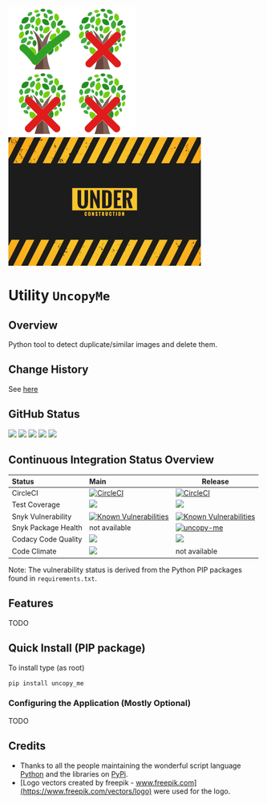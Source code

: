 ![UncopyMeLogo](doc/uncopy-logo-256x256.png) ![UnderConstruction](doc/under-construction.jpg)

# Utility `UncopyMe`

## Overview

Python tool to detect duplicate/similar images and delete them.

## Change History

See [here](CHANGES.md)

## GitHub Status

<A HREF="https://github.com/marcus67/uncopy_me">
<IMG SRC="https://img.shields.io/github/forks/marcus67/uncopy_me.svg?label=forks"></A> 
<A HREF="https://github.com/marcus67/uncopy_me/stargazers">
<IMG SRC="https://img.shields.io/github/stars/marcus67/uncopy_me.svg?label=stars"></A> 
<A HREF="https://github.com/marcus67/uncopy_me/watchers">
<IMG SRC="https://img.shields.io/github/watchers/marcus67/uncopy_me.svg?label=watchers"></A> 
<A HREF="https://github.com/marcus67/uncopy_me/issues">
<IMG SRC="https://img.shields.io/github/issues/marcus67/uncopy_me.svg"></A> 
<A HREF="https://github.com/marcus67/uncopy_me/pulls">
<IMG SRC="https://img.shields.io/github/issues-pr/marcus67/uncopy_me.svg"></A>

## Continuous Integration Status Overview

| Status              | Main                                                                                                                                                                                                                                                                                                                                                                 | Release                                                                                                                                                                                                                                                                                                                                                              |
|:------------------- |:-------------------------------------------------------------------------------------------------------------------------------------------------------------------------------------------------------------------------------------------------------------------------------------------------------------------------------------------------------------------- | -------------------------------------------------------------------------------------------------------------------------------------------------------------------------------------------------------------------------------------------------------------------------------------------------------------------------------------------------------------------- |
| CircleCI            | [![CircleCI](https://circleci.com/gh/marcus67/uncopy_me/tree/master.svg?style=svg)](https://circleci.com/gh/marcus67/uncopy_me/tree/master)                                                                                                                                                                                                                          | [![CircleCI](https://circleci.com/gh/marcus67/uncopy_me/tree/master.svg?style=svg)](https://circleci.com/gh/marcus67/uncopy_me/tree/release)                                                                                                                                                                                                                         |
| Test Coverage       | <A HREF="https://codecov.io/gh/marcus67/uncopy_me/branch/main"><IMG SRC="https://img.shields.io/codecov/c/github/marcus67/uncopy_me.svg?label=main"></A>                                                                                                                                                                                                             | <A HREF="https://codecov.io/gh/marcus67/uncopy_me/branch/release"><IMG SRC="https://img.shields.io/codecov/c/github/marcus67/uncopy_me/release.svg?label=release"></A>                                                                                                                                                                                               |
| Snyk Vulnerability  | <A href="https://snyk.io/test/github/marcus67/uncopy_me?targetFile=requirements.txt"><img src="https://snyk.io/test/github/marcus67/uncopy_me/badge.svg?targetFile=requirements.txt" alt="Known Vulnerabilities" data-canonical-src="https://snyk.io/test/github/marcus67/uncopy_me?targetFile=requirements.txt" style="max-width:100%;"></a>                        | <A href="https://snyk.io/test/github/marcus67/uncopy_me?targetFile=requirements.txt"><img src="https://snyk.io/test/github/marcus67/uncopy_me/release/badge.svg?targetFile=requirements.txt" alt="Known Vulnerabilities" data-canonical-src="https://snyk.io/test/github/marcus67/uncopy_me?targetFile=requirements.txt" style="max-width:100%;"></a>                |
| Snyk Package Health | not available                                                                                                                                                                                                                                                                                                                                                        | [![uncopy-me](https://snyk.io/advisor/python/uncopy-me/badge.svg)](https://snyk.io/advisor/python/uncopy-me)                                                                                                                                                                                                                                                         |
| Codacy Code Quality | <A href="https://www.codacy.com/app/marcus67/uncopy_me?utm_source=github.com&amp;utm_medium=referral&amp;utm_content=marcus67/uncopy_me&amp;utm_campaign=Badge_Grade"><img src="https://api.codacy.com/project/badge/Grade/ecd13aa7d67b4651838b35882fe014f4"/></a>                                                                                                   | <A href="https://www.codacy.com/app/marcus67/uncopy_me?utm_source=github.com&amp;utm_medium=referral&amp;utm_content=marcus67/uncopy_me&amp;utm_campaign=Badge_Grade"><img src="https://api.codacy.com/project/badge/Grade/ecd13aa7d67b4651838b35882fe014f4?branch=release"/></a>                                                                                    |
| Code Climate        | <a href="https://codeclimate.com/github/marcus67/uncopy_me/maintainability"><img src="https://api.codeclimate.com/v1/badges/b9577a7b32cee0215413/maintainability" /></a>                                                                                                                                                                                             | not available                                                                                                                                                                                                                                                                                                                                                        |

Note: The vulnerability status is derived from the Python PIP packages found in `requirements.txt`.

## Features

TODO

## Quick Install (PIP package)

To install type (as root)

    pip install uncopy_me

### Configuring the Application (Mostly Optional)

TODO

## Credits

* Thanks to all the people maintaining the wonderful script language [Python](https://www.python.org/) 
  and the libraries on [PyPi](https://pypi.org/).
* [Logo vectors created by freepik - www.freepik.com](https://www.freepik.com/vectors/logo) were used for the logo.
